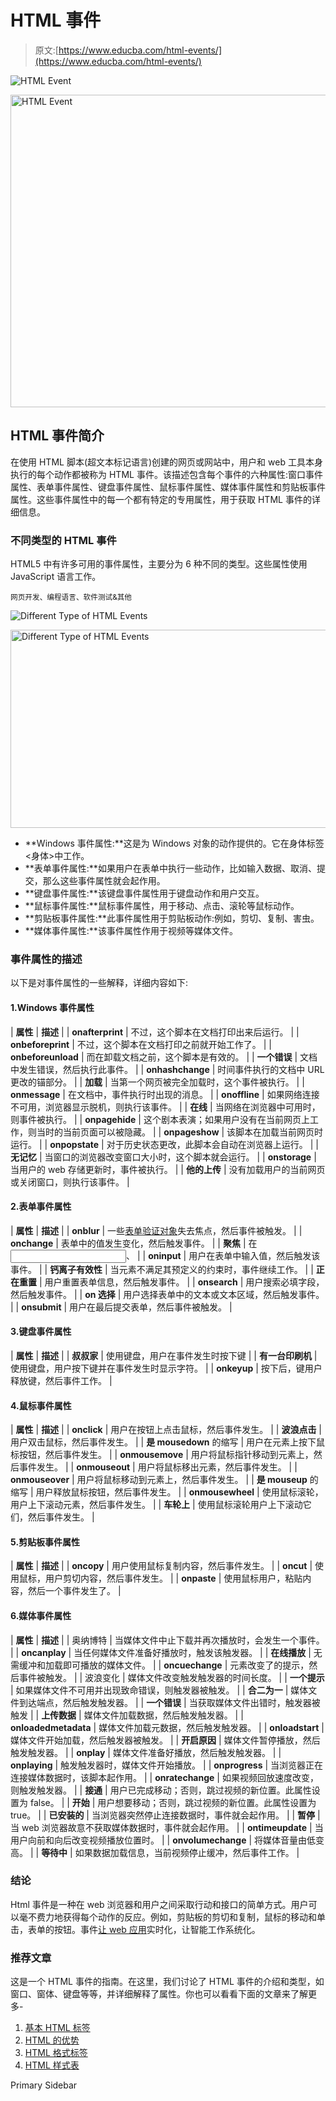 # HTML 事件

> 原文:[https://www.educba.com/html-events/](https://www.educba.com/html-events/)

![HTML Event ](../Images/4e0dc9c9f450d3c61a0abf55f7e02a4e.png)

<noscript><img class="alignnone size-full wp-image-256219" src="../Images/4e0dc9c9f450d3c61a0abf55f7e02a4e.png" alt="HTML Event " width="900" height="500" data-original-src="https://cdn.educba.com/academy/wp-content/uploads/2019/11/HTML-Event-2-main.png.webp"/></noscript>

## HTML 事件简介

在使用 HTML 脚本(超文本标记语言)创建的网页或网站中，用户和 web 工具本身执行的每个动作都被称为 HTML 事件。该描述包含每个事件的六种属性:窗口事件属性、表单事件属性、键盘事件属性、鼠标事件属性、媒体事件属性和剪贴板事件属性。这些事件属性中的每一个都有特定的专用属性，用于获取 HTML 事件的详细信息。

### 不同类型的 HTML 事件

HTML5 中有许多可用的事件属性，主要分为 6 种不同的类型。这些属性使用 JavaScript 语言工作。

<small>网页开发、编程语言、软件测试&其他</small>

![Different Type of HTML Events](../Images/5c1445e12f8ae01efd311d991eb0c8e9.png)

<noscript><img class="alignnone size-full wp-image-240530" src="../Images/5c1445e12f8ae01efd311d991eb0c8e9.png" alt="Different Type of HTML Events" width="785" height="317" data-original-src="https://cdn.educba.com/academy/wp-content/uploads/2019/11/Different-Type-of-HTML-Events.png.webp"/></noscript>

*   **Windows 事件属性:**这是为 Windows 对象的动作提供的。它在身体标签<身体>中工作。
*   **表单事件属性:**如果用户在表单中执行一些动作，比如输入数据、取消、提交，那么这些事件属性就会起作用。
*   **键盘事件属性:**该键盘事件属性用于键盘动作和用户交互。
*   **鼠标事件属性:**鼠标事件属性，用于移动、点击、滚轮等鼠标动作。
*   **剪贴板事件属性:**此事件属性用于剪贴板动作:例如，剪切、复制、害虫。
*   **媒体事件属性:**该事件属性作用于视频等媒体文件。

### 事件属性的描述

以下是对事件属性的一些解释，详细内容如下:

#### 1.Windows 事件属性

| **属性** | **描述** |
| **onafterprint** | 不过，这个脚本在文档打印出来后运行。 |
| **onbeforeprint** | 不过，这个脚本在文档打印之前就开始工作了。 |
| **onbeforeunload** | 而在卸载文档之前，这个脚本是有效的。 |
| **一个错误** | 文档中发生错误，然后执行此事件。 |
| **onhashchange** | 时间事件执行的文档中 URL 更改的锚部分。 |
| **加载** | 当第一个网页被完全加载时，这个事件被执行。 |
| **onmessage** | 在文档中，事件执行时出现的消息。 |
| **onoffline** | 如果网络连接不可用，浏览器显示脱机，则执行该事件。 |
| **在线** | 当网络在浏览器中可用时，则事件被执行。 |
| **onpagehide** | 这个剧本表演；如果用户没有在当前网页上工作，则当时的当前页面可以被隐藏。 |
| **onpageshow** | 该脚本在加载当前网页时运行。 |
| **onpopstate** | 对于历史状态更改，此脚本会自动在浏览器上运行。 |
| **无记忆** | 当窗口的浏览器改变窗口大小时，这个脚本就会运行。 |
| **onstorage** | 当用户的 web 存储更新时，事件被执行。 |
| **他的上传** | 没有加载用户的当前网页或关闭窗口，则执行该事件。 |

#### 2.表单事件属性

| **属性** | **描述** |
| **onblur** | 一些[表单验证对象](https://www.educba.com/javascript-form-validation/)失去焦点，然后事件被触发。 |
| **onchange** | 表单中的值发生变化，然后触发事件。 |
| **聚焦** | 在<input>、 |
| **oninput** | 用户在表单中输入值，然后触发该事件。 |
| **钙离子有效性** | 当元素不满足其预定义的约束时，事件继续工作。 |
| **正在重置** | 用户重置表单信息，然后触发事件。 |
| **onsearch** | 用户搜索必填字段，然后触发事件。 |
| **on 选择** | 用户选择表单中的文本或文本区域，然后触发事件。 |
| **onsubmit** | 用户在最后提交表单，然后事件被触发。 |

#### 3.键盘事件属性

| **属性** | **描述** |
| **叔叔家** | 使用键盘，用户在事件发生时按下键 |
| **有一台印刷机** | 使用键盘，用户按下键并在事件发生时显示字符。 |
| **onkeyup** | 按下后，键用户释放键，然后事件工作。 |

#### 4.鼠标事件属性

| **属性** | **描述** |
| **onclick** | 用户在按钮上点击鼠标，然后事件发生。 |
| **波浪点击** | 用户双击鼠标，然后事件发生。 |
| **是 mousedown** 的缩写 | 用户在元素上按下鼠标按钮，然后事件发生。 |
| **onmousemove** | 用户将鼠标指针移动到元素上，然后事件发生。 |
| **onmouseout** | 用户将鼠标移出元素，然后事件发生。 |
| **onmouseover** | 用户将鼠标移动到元素上，然后事件发生。 |
| **是 mouseup** 的缩写 | 用户释放鼠标按钮，然后事件发生。 |
| **onmousewheel** | 使用鼠标滚轮，用户上下滚动元素，然后事件发生。 |
| **车轮上** | 使用鼠标滚轮用户上下滚动它们，然后事件发生。 |

#### 5.剪贴板事件属性

| **属性** | **描述** |
| **oncopy** | 用户使用鼠标复制内容，然后事件发生。 |
| **oncut** | 使用鼠标，用户剪切内容，然后事件发生。 |
| **onpaste** | 使用鼠标用户，粘贴内容，然后一个事件发生了。 |

#### 6.媒体事件属性

| **属性** | **描述** |
| 奥纳博特 | 当媒体文件中止下载并再次播放时，会发生一个事件。 |
| **oncanplay** | 当任何媒体文件准备好播放时，触发该触发器。 |
| **在线播放** | 无需缓冲和加载即可播放的媒体文件。 |
| **oncuechange** | 元素改变了<track>的提示，然后事件被触发。 |
| 波浪变化 | 媒体文件改变触发触发器的时间长度。 |
| **一个提示** | 如果媒体文件不可用并出现致命错误，则触发器被触发。 |
| **合二为一** | 媒体文件到达端点，然后触发触发器。 |
| **一个错误** | 当获取媒体文件出错时，触发器被触发 |
| **上传数据** | 媒体文件加载数据，然后触发触发器。 |
| **onloadedmetadata** | 媒体文件加载元数据，然后触发触发器。 |
| **onloadstart** | 媒体文件开始加载，然后触发器被触发。 |
| **开启原因** | 媒体文件暂停播放，然后触发触发器。 |
| **onplay** | 媒体文件准备好播放，然后触发触发器。 |
| **onplaying** | 触发触发器时，媒体文件开始播放。 |
| **onprogress** | 当浏览器正在连接媒体数据时，该脚本起作用。 |
| **onratechange** | 如果视频回放速度改变，则触发触发器。 |
| **接通** | 用户已完成移动；否则，跳过视频的新位置。此属性设置为 false。 |
| **开始** | 用户想要移动；否则，跳过视频的新位置。此属性设置为 true。 |
| **已安装的** | 当浏览器突然停止连接数据时，事件就会起作用。 |
| **暂停** | 当 web 浏览器故意不获取媒体数据时，事件就会起作用。 |
| **ontimeupdate** | 当用户向前和向后改变视频播放位置时。 |
| **onvolumechange** | 将媒体音量由低变高。 |
| **等待中** | 如果数据加载信息，当前视频停止缓冲，然后事件工作。 |

### 结论

Html 事件是一种在 web 浏览器和用户之间采取行动和接口的简单方式。用户可以毫不费力地获得每个动作的反应。例如，剪贴板的剪切和复制，鼠标的移动和单击，表单的按钮。事件[让 web 应用](https://www.educba.com/what-is-web-application/)实时化，让智能工作系统化。

### 推荐文章

这是一个 HTML 事件的指南。在这里，我们讨论了 HTML 事件的介绍和类型，如窗口、窗体、键盘等等，并详细解释了属性。你也可以看看下面的文章来了解更多-

1.  [基本 HTML 标签](https://www.educba.com/basic-html-tags/)
2.  [HTML 的优势](https://www.educba.com/advantages-of-html/)
3.  [HTML 格式标签](https://www.educba.com/html-format-tags/)
4.  [HTML 样式表](https://www.educba.com/html-style-sheets/)

<footer class="entry-footer">

<aside class="sidebar sidebar-primary widget-area" role="complementary" aria-label="Primary Sidebar">Primary Sidebar</aside>

</footer>